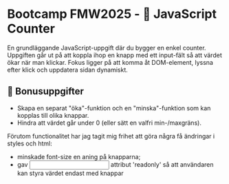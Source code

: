 # Bootcamp FMW2025 - 🧮 JavaScript Counter

En grundläggande JavaScript-uppgift där du bygger en enkel counter. Uppgiften går ut på att koppla ihop en knapp med ett input-fält så att värdet ökar när man klickar. Fokus ligger på att komma åt DOM-element, lyssna efter klick och uppdatera sidan dynamiskt.

## 🎁 Bonusuppgifter

- Skapa en separat "öka"-funktion och en "minska"-funktion som kan kopplas till olika knappar.
- Hindra att värdet går under 0 (eller sätt en valfri min-/maxgräns).



Förutom functionalitet har jag tagit mig frihet att göra några få ändringar i styles och html:

- minskade font-size en aning på knapparna;
- gav <input> attribut 'readonly' så att användaren kan styra värdet endast med knappar
